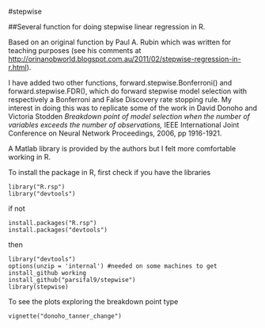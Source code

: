 #stepwise

##Several function for doing stepwise linear regression in R.

Based on an original function by  Paul A. Rubin which was written for teaching purposes 
(see his comments at http://orinanobworld.blogspot.com.au/2011/02/stepwise-regression-in-r.html).

I have added two other functions, forward.stepwise.Bonferroni() and forward.stepwise.FDR(),
which do forward stepwise model selection with respectively a Bonferroni and False Discovery rate stopping rule.
My interest in doing this was to replicate some of the work in 
David Donoho and Victoria Stodden *Breakdown point of model selection when the number of variables exceeds the number of observations,*
IEEE International Joint Conference on Neural Network Proceedings, 2006, pp 1916-1921.

A Matlab library is provided by the authors but I felt more comfortable working in R.

To install the package in R, first check if you have the libraries
````
library("R.rsp")
library("devtools")
````
if not
````
install.packages("R.rsp")
install.packages("devtools")
````
then
````
library("devtools")
options(unzip = 'internal') #needed on some machines to get install_github working
install_github("parsifal9/stepwise")
library(stepwise)
````

To see the plots exploring the breakdown point type
````
vignette("donoho_tanner_change")
````

